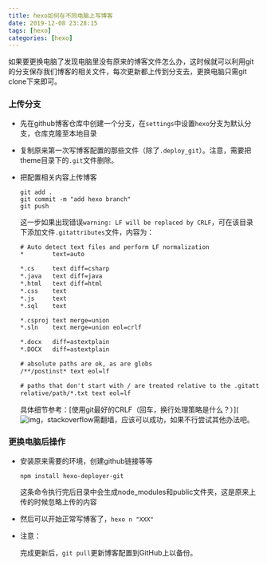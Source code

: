 ```yaml
---
title: hexo如何在不同电脑上写博客
date: 2019-12-08 23:28:15
tags: [hexo]
categories: [hexo]
---
```


如果要更换电脑了发现电脑里没有原来的博客文件怎么办，这时候就可以利用git的分支保存我们博客的相关文件，每次更新都上传到分支去，更换电脑只需git clone下来即可。

<!--more-->

###  上传分支

- 先在github博客仓库中创建一个分支，在```settings```中设置```hexo```分支为默认分支，仓库克隆至本地目录

- 复制原来第一次写博客配置的那些文件（除了```.deploy_git```）。注意，需要把theme目录下的```.git```文件删除。

- 把配置相关内容上传博客

  ```shell
  git add . 
  git commit -m "add hexo branch"
  git push
  ```

  这一步如果出现错误``` warning: LF will be replaced by CRLF ```，可在该目录下添加文件```.gitattributes```文件，内容为：

  ```txt
  # Auto detect text files and perform LF normalization
  *        text=auto
  
  *.cs     text diff=csharp
  *.java   text diff=java
  *.html   text diff=html
  *.css    text
  *.js     text
  *.sql    text
  
  *.csproj text merge=union
  *.sln    text merge=union eol=crlf
  
  *.docx   diff=astextplain
  *.DOCX   diff=astextplain
  
  # absolute paths are ok, as are globs
  /**/postinst* text eol=lf
  
  # paths that don't start with / are treated relative to the .gitattributes folder
  relative/path/*.txt text eol=lf
  ```

  具体细节参考：[使用git最好的CRLF（回车，换行处理策略是什么？）]( ![img](file:///C:\Users\cm\AppData\Roaming\Tencent\QQ\Temp\%W@GJ$ACOF(TYDYECOKVDYB.png)https://stackoverflow.com/questions/170961/whats-the-best-crlf-carriage-return-line-feed-handling-strategy-with-git )，stackoverflow需翻墙，应该可以成功，如果不行尝试其他办法吧。

  

  

###  更换电脑后操作

- 安装原来需要的环境，创建github链接等等

  ```she
  npm install hexo-deployer-git
  ```

  这条命令执行完后目录中会生成node_modules和public文件夹，这是原来上传的时候忽略上传的内容

- 然后可以开始正常写博客了，```hexo n "XXX" ```

- 注意：

  完成更新后，```git pull```更新博客配置到GitHub上以备份。

  

  